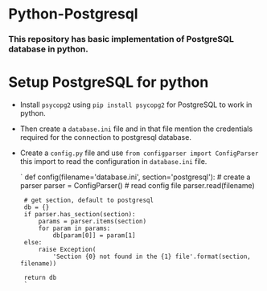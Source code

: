 # Python-Postgresql
### This repository has basic implementation of PostgreSQL database in python.


# Setup PostgreSQL for python
- Install  `psycopg2` using `pip install psycopg2` for PostgreSQL to work in python.
- Then create a `database.ini` file and in that file mention the credentials required for the connection to postgresql database.
- Create a `config.py` file and use `from configparser import ConfigParser` this import to read the configuration in `database.ini` file.


                               
    
   ` def config(filename='database.ini', section='postgresql'):
        # create a parser
        parser = ConfigParser()
        # read config file
        parser.read(filename)
    
       # get section, default to postgresql
       db = {}
       if parser.has_section(section):
           params = parser.items(section)
           for param in params:
               db[param[0]] = param[1]
       else:
           raise Exception(
               'Section {0} not found in the {1} file'.format(section, filename))
   
       return db
       `
